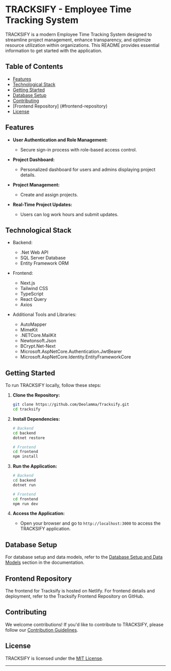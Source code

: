 
# TRACKSIFY - Employee Time Tracking System

TRACKSIFY is a modern Employee Time Tracking System designed to streamline project management, enhance transparency, and optimize resource utilization within organizations. This README provides essential information to get started with the application.

## Table of Contents

- [Features](#features)
- [Technological Stack](#technological-stack)
- [Getting Started](#getting-started)
- [Database Setup](#database-setup)
- [Contributing](#contributing)
- [Frontend Repository] (#frontend-repository)
- [License](#license)

## Features

- **User Authentication and Role Management:**
  - Secure sign-in process with role-based access control.
  
- **Project Dashboard:**
  - Personalized dashboard for users and admins displaying project details.

- **Project Management:**
  - Create and assign projects.

- **Real-Time Project Updates:**
  - Users can log work hours and submit updates.

## Technological Stack

- Backend:
  - .Net Web API
  - SQL Server Database
  - Entity Framework ORM

- Frontend:
  - Next.js
  - Tailwind CSS
  - TypeScript
  - React Query
  - Axios

- Additional Tools and Libraries:
  - AutoMapper
  - MimeKit
  - .NETCore.MailKit
  - Newtonsoft.Json
  - BCrypt.Net-Next
  - Microsoft.AspNetCore.Authentication.JwtBearer
  - Microsoft.AspNetCore.Identity.EntityFrameworkCore

## Getting Started

To run TRACKSIFY locally, follow these steps:

1. **Clone the Repository:**
   ```bash
   git clone https://github.com/Deolamma/Tracksify.git
   cd tracksify
   ```

2. **Install Dependencies:**
   ```bash
   # Backend
   cd backend
   dotnet restore

   # Frontend
   cd frontend
   npm install
   ```

3. **Run the Application:**
   ```bash
   # Backend
   cd backend
   dotnet run

   # Frontend
   cd frontend
   npm run dev
   ```

4. **Access the Application:**
   - Open your browser and go to `http://localhost:3000` to access the TRACKSIFY application.

## Database Setup

For database setup and data models, refer to the [Database Setup and Data Models](#database-setup-and-data-models) section in the documentation.

## Frontend Repository

The frontend for Tracksify is hosted on Netlify. For frontend details and deployment, refer to the Tracksify Frontend Repository on GitHub.

## Contributing

We welcome contributions! If you'd like to contribute to TRACKSIFY, please follow our [Contribution Guidelines](CONTRIBUTING.md).

## License

TRACKSIFY is licensed under the [MIT License](LICENSE).

---

